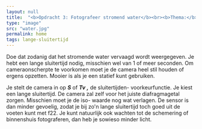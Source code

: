 ```yaml
---
layout: null
title:  "<b>Opdracht 3: Fotografeer stromend water</b><br><b>Thema:</b> <span>sluitertijd</span>"
type: "image"
src: "water.jpg"
permalink: home
tags: lange-sluitertijd
---
```



Doe dat zodanig dat het stromende water vervaagd wordt 
weergegeven. Je hebt een lange sluitertijd nodig, misschien wel 
van 1 of meer seconden. Om cameraonscherpte te voorkomen 
moet je de camera heel stil houden of ergens opzetten. Mooier is 
als je een statief kunt gebruiken.

Je stelt de camera in op ***S*** of ***Tv*** ***,*** de sluitertijden-
voorkeurfunctie. Je kiest een lange sluitertijd. De camera zal zelf 
voor het juiste diafragmagetal zorgen. Misschien moet je de iso-
waarde nog wat verlagen. De sensor is dan minder gevoelig, 
zodat je bij zo'n lange sluitertijd toch goed uit de voeten kunt 
met f22. Je kunt natuurlijk ook wachten tot de schemering of 
binnenshuis fotograferen, dan heb je sowieso minder licht.